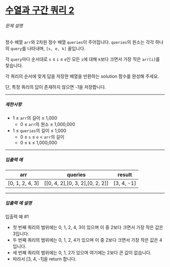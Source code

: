 # [수열과 구간 쿼리 2](https://school.programmers.co.kr/learn/courses/30/lessons/181923)


###### 문제 설명


정수 배열 `arr`와 2차원 정수 배열 `queries`이 주어집니다. `queries`의 원소는 각각 하나의 `query`를 나타내며, `[s, e, k]` 꼴입니다.


각 `query`마다 순서대로 `s` ≤ `i` ≤ `e`인 모든 `i`에 대해 `k`보다 크면서 가장 작은 `arr[i]`를 찾습니다.


각 쿼리의 순서에 맞게 답을 저장한 배열을 반환하는 solution 함수를 완성해 주세요.  

단, 특정 쿼리의 답이 존재하지 않으면 \-1을 저장합니다.




---


##### 제한사항


* 1 ≤ `arr`의 길이 ≤ 1,000
	+ 0 ≤ `arr`의 원소 ≤ 1,000,000
* 1 ≤ `queries`의 길이 ≤ 1,000
	+ 0 ≤ `s` ≤ `e` \< `arr`의 길이
	+ 0 ≤ `k` ≤ 1,000,000




---


##### 입출력 예




| arr | queries | result |
| --- | --- | --- |
| \[0, 1, 2, 4, 3] | \[\[0, 4, 2],\[0, 3, 2],\[0, 2, 2]] | \[3, 4, \-1] |




---


##### 입출력 예 설명


입출력 예 \#1


* 첫 번째 쿼리의 범위에는 0, 1, 2, 4, 3이 있으며 이 중 2보다 크면서 가장 작은 값은 3입니다.
* 두 번째 쿼리의 범위에는 0, 1, 2, 4가 있으며 이 중 2보다 크면서 가장 작은 값은 4입니다.
* 세 번째 쿼리의 범위에는 0, 1, 2가 있으며 여기에는 2보다 큰 값이 없습니다.
* 따라서 \[3, 4, \-1]을 return 합니다.



